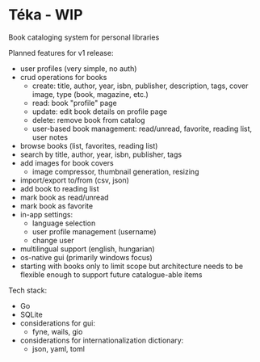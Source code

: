 # Téka - WIP

Book cataloging system for personal libraries

Planned features for v1 release:
- user profiles (very simple, no auth)
- crud operations for books
    - create: title, author, year, isbn, publisher, description, tags, 
      cover image, type (book, magazine, etc.)
    - read: book "profile" page
    - update: edit book details on profile page
    - delete: remove book from catalog
    - user-based book management: read/unread, favorite, reading list, user notes 
- browse books (list, favorites, reading list)
- search by title, author, year, isbn, publisher, tags
- add images for book covers
  - image compressor, thumbnail generation, resizing
- import/export to/from (csv, json)
- add book to reading list
- mark book as read/unread
- mark book as favorite
- in-app settings:
  - language selection
  - user profile management (username)
  - change user
- multilingual support (english, hungarian)
- os-native gui (primarily windows focus)
- starting with books only to limit scope but architecture needs to be flexible enough to support future catalogue-able items

Tech stack:
- Go
- SQLite
- considerations for gui:
  - fyne, wails, gio
- considerations for internationalization dictionary:
  - json, yaml, toml